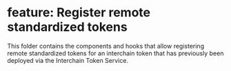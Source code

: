 # feature: Register remote standardized tokens

This folder contains the components and hooks that allow
registering remote standardized tokens for an interchain token
that has previously been deployed via the Interchain Token Service.
